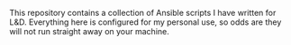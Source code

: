 This repository contains a collection of Ansible scripts I have written for L&D.
Everything here is configured for my personal use, so odds are they will not run straight away on your machine.
